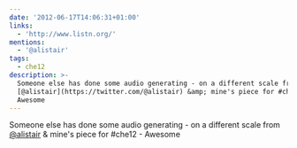 ```yaml
---
date: '2012-06-17T14:06:31+01:00'
links:
  - 'http://www.listn.org/'
mentions:
  - '@alistair'
tags:
  - che12
description: >-
  Someone else has done some audio generating - on a different scale from
  [@alistair](https://twitter.com/@alistair) &amp; mine's piece for #che12  -
  Awesome
---
```

Someone else has done some audio generating - on a different scale from [@alistair](https://twitter.com/@alistair) &amp; mine's piece for #che12  - Awesome
